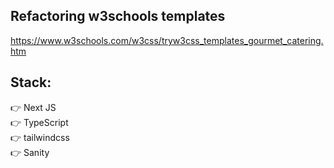 ## Refactoring w3schools templates </br>
https://www.w3schools.com/w3css/tryw3css_templates_gourmet_catering.htm

## Stack: </br>
👉 Next JS 
</br>
👉 TypeScript
</br>
👉 tailwindcss
</br>
👉 Sanity